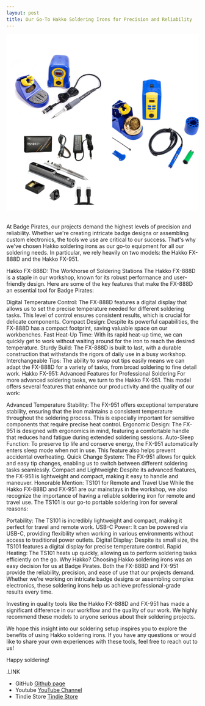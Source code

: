 ```yaml
---
layout: post
title: Our Go-To Hakko Soldering Irons for Precision and Reliability
---
```

![Title](/images/irons.png)
<br>
<br>


At Badge Pirates, our projects demand the highest levels of precision and reliability. Whether we're creating intricate badge designs or assembling custom electronics, the tools we use are critical to our success. That's why we've chosen Hakko soldering irons as our go-to equipment for all our soldering needs. In particular, we rely heavily on two models: the Hakko FX-888D and the Hakko FX-951.

Hakko FX-888D: The Workhorse of Soldering Stations
The Hakko FX-888D is a staple in our workshop, known for its robust performance and user-friendly design. Here are some of the key features that make the FX-888D an essential tool for Badge Pirates:

Digital Temperature Control: The FX-888D features a digital display that allows us to set the precise temperature needed for different soldering tasks. This level of control ensures consistent results, which is crucial for delicate components.
Compact Design: Despite its powerful capabilities, the FX-888D has a compact footprint, saving valuable space on our workbenches.
Fast Heat-Up Time: With its rapid heat-up time, we can quickly get to work without waiting around for the iron to reach the desired temperature.
Sturdy Build: The FX-888D is built to last, with a durable construction that withstands the rigors of daily use in a busy workshop.
Interchangeable Tips: The ability to swap out tips easily means we can adapt the FX-888D for a variety of tasks, from broad soldering to fine detail work.
Hakko FX-951: Advanced Features for Professional Soldering
For more advanced soldering tasks, we turn to the Hakko FX-951. This model offers several features that enhance our productivity and the quality of our work:

Advanced Temperature Stability: The FX-951 offers exceptional temperature stability, ensuring that the iron maintains a consistent temperature throughout the soldering process. This is especially important for sensitive components that require precise heat control.
Ergonomic Design: The FX-951 is designed with ergonomics in mind, featuring a comfortable handle that reduces hand fatigue during extended soldering sessions.
Auto-Sleep Function: To preserve tip life and conserve energy, the FX-951 automatically enters sleep mode when not in use. This feature also helps prevent accidental overheating.
Quick Change System: The FX-951 allows for quick and easy tip changes, enabling us to switch between different soldering tasks seamlessly.
Compact and Lightweight: Despite its advanced features, the FX-951 is lightweight and compact, making it easy to handle and maneuver.
Honorable Mention: TS101 for Remote and Travel Use
While the Hakko FX-888D and FX-951 are our mainstays in the workshop, we also recognize the importance of having a reliable soldering iron for remote and travel use. The TS101 is our go-to portable soldering iron for several reasons:

Portability: The TS101 is incredibly lightweight and compact, making it perfect for travel and remote work.
USB-C Power: It can be powered via USB-C, providing flexibility when working in various environments without access to traditional power outlets.
Digital Display: Despite its small size, the TS101 features a digital display for precise temperature control.
Rapid Heating: The TS101 heats up quickly, allowing us to perform soldering tasks efficiently on the go.
Why Hakko?
Choosing Hakko soldering irons was an easy decision for us at Badge Pirates. Both the FX-888D and FX-951 provide the reliability, precision, and ease of use that our projects demand. Whether we're working on intricate badge designs or assembling complex electronics, these soldering irons help us achieve professional-grade results every time.

Investing in quality tools like the Hakko FX-888D and FX-951 has made a significant difference in our workflow and the quality of our work. We highly recommend these models to anyone serious about their soldering projects.

We hope this insight into our soldering setup inspires you to explore the benefits of using Hakko soldering irons. If you have any questions or would like to share your own experiences with these tools, feel free to reach out to us!

Happy soldering!



.LINK
- GitHub [Github page](https://github.com/BadgePiratesLLC)
- Youtube [YouTube Channel](https://www.youtube.com/channel/UCRVegJ2Y7m-8vIXnG0BIhyw/featured/) 
- Tindie Store [Tindie Store](https://www.tindie.com/stores/badgepirates/)
<br>

